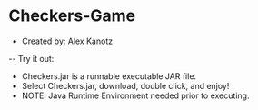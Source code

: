 # Checkers-Game
- Created by: Alex Kanotz

-- Try it out:
- Checkers.jar is a runnable executable JAR file.
- Select Checkers.jar, download, double click, and enjoy!
- NOTE: Java Runtime Environment needed prior to executing.
